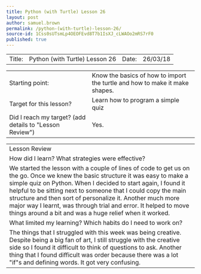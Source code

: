 ```yaml
---
title: Python (with Turtle) Lesson 26
layout: post
author: samuel.brown
permalink: /python-(with-turtle)-lesson-26/
source-id: 1Css0sUTsmLp4OEOFEvd8T7b1IsXJ_cLWAOo2mRS7rF0
published: true
---
```

<table>
  <tr>
    <td>Title:</td>
    <td>Python (with Turtle)  Lesson 26</td>
    <td>Date:</td>
    <td>26/03/18</td>
  </tr>
</table>


<table>
  <tr>
    <td>Starting point:</td>
    <td>Know the basics of how to import the turtle and how to make it make shapes.</td>
  </tr>
  <tr>
    <td>Target for this lesson?</td>
    <td>Learn how to program a simple quiz</td>
  </tr>
  <tr>
    <td>Did I reach my target? 
(add details to "Lesson Review")</td>
    <td>Yes.</td>
  </tr>
</table>


<table>
  <tr>
    <td>Lesson Review</td>
  </tr>
  <tr>
    <td>How did I learn? What strategies were effective? </td>
  </tr>
  <tr>
    <td>We started the lesson with a couple of lines of code to get us on the go. Once we knew the basic structure it was easy to make a simple quiz on Python. When I decided to start again, I found it helpful to be sitting next to someone that I could copy the main structure and then sort of personalize it. Another much more major way I learnt, was through trial and error. It helped to move things around a bit and was a huge relief when it worked.</td>
  </tr>
  <tr>
    <td>What limited my learning? Which habits do I need to work on? </td>
  </tr>
  <tr>
    <td>The things that I struggled with this week was being creative. Despite being a big fan of art, I still struggle with the creative side so I found it difficult to think of questions to ask. Another thing that I found difficult was order because there was a lot "if"s and defining words. It got very confusing.</td>
  </tr>
</table>


